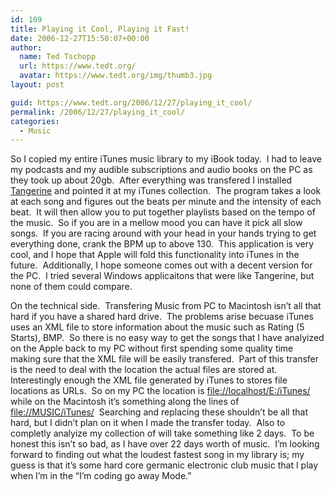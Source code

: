 ```yaml
---
id: 109
title: Playing it Cool, Playing it Fast!
date: 2006-12-27T15:50:07+00:00
author:
  name: Ted Tschopp
  url: https://www.tedt.org/
  avatar: https://www.tedt.org/img/thumb3.jpg
layout: post

guid: https://www.tedt.org/2006/12/27/playing_it_cool/
permalink: /2006/12/27/playing_it_cool/
categories:
  - Music
---
```

So I copied my entire iTunes music library to my iBook today.&nbsp; I had to leave my podcasts and my audible subscriptions and audio books on the PC as they took up about 20gb.&nbsp; After everything was transfered I installed [Tangerine](http://www.potionfactory.com/tangerine/)&nbsp;and pointed it at my iTunes collection.&nbsp; The program takes a look at each song and figures out the beats per minute and the intensity of each beat.&nbsp; It will then allow you to put together playlists based on the tempo of the music.&nbsp; So if you are in a mellow mood you can have it pick all slow songs.&nbsp; If you are racing around with your head in your hands trying to get everything done, crank the BPM up to above 130.&nbsp; This application is very cool, and I hope that Apple will fold this functionality into iTunes in the future.&nbsp; Additionally, I hope someone comes out with a decent version for the PC.&nbsp; I tried several Windows applicaitons that were like Tangerine, but none of them could compare.

On the technical side.&nbsp; Transfering Music from PC to Macintosh isn&rsquo;t all that hard if you have a shared hard drive.&nbsp; The problems arise becuase iTunes uses an XML file to store information about the music such as Rating (5 Starts), BMP.&nbsp; So there is no easy way to get the songs that I have analyized on the Apple back to my PC without first spending some quality time making sure that the XML file will be easily transfered.&nbsp; Part of this transfer is the need to deal with the location the actual files are stored at.&nbsp; Interestingly enough the XML file generated by iTunes to stores file locations as URLs.&nbsp; So on my PC the location is [file://localhost/E:/iTunes/](/iTunes/) while on the Macintosh it&rsquo;s something along the lines of [file://MUSIC/iTunes/](//MUSIC/iTunes/)&nbsp; Searching and replacing these shouldn&rsquo;t be all that hard, but I didn&rsquo;t plan on it when I made the transfer today.&nbsp; Also to completly analyize my collection of will take something like 2 days.&nbsp; To be honest this isn&rsquo;t so bad, as I have over 22 days worth of music.&nbsp;&nbsp;I&rsquo;m looking forward to finding out what the loudest fastest song in my library is; my guess is that it&rsquo;s some hard core germanic electronic club music that I play when I&rsquo;m in the &ldquo;I&rsquo;m coding go away Mode.&rdquo;&nbsp;